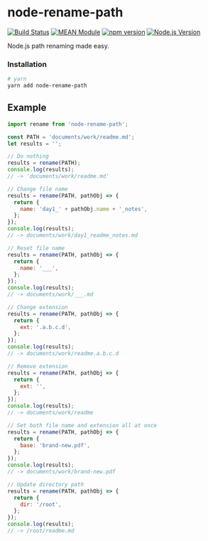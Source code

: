 # node-rename-path

[![Build Status](https://github.com/mgenware/node-rename-path/workflows/Build/badge.svg)](https://github.com/mgenware/node-rename-path/actions)
[![MEAN Module](https://img.shields.io/badge/MEAN%20Module-TypeScript-blue.svg)](https://github.com/mgenware/MEAN-Module)
[![npm version](https://badge.fury.io/js/node-rename-path.svg)](https://badge.fury.io/js/node-rename-path)
[![Node.js Version](http://img.shields.io/node/v/node-rename-path.svg)](https://nodejs.org/en/)

Node.js path renaming made easy.

### Installation

```sh
# yarn
yarn add node-rename-path
```

## Example

```js
import rename from 'node-rename-path';

const PATH = 'documents/work/readme.md';
let results = '';

// Do nothing
results = rename(PATH);
console.log(results);
// -> 'documents/work/readme.md'

// Change file name
results = rename(PATH, pathObj => {
  return {
    name: 'day1_' + pathObj.name + '_notes',
  };
});
console.log(results);
// -> documents/work/day1_readme_notes.md

// Reset file name
results = rename(PATH, pathObj => {
  return {
    name: '___',
  };
});
console.log(results);
// -> documents/work/___.md

// Change extension
results = rename(PATH, pathObj => {
  return {
    ext: '.a.b.c.d',
  };
});
console.log(results);
// -> documents/work/readme.a.b.c.d

// Remove extension
results = rename(PATH, pathObj => {
  return {
    ext: '',
  };
});
console.log(results);
// -> documents/work/readme

// Set both file name and extension all at once
results = rename(PATH, pathObj => {
  return {
    base: 'brand-new.pdf',
  };
});
console.log(results);
// -> documents/work/brand-new.pdf

// Update directory path
results = rename(PATH, pathObj => {
  return {
    dir: '/root',
  };
});
console.log(results);
// -> /root/readme.md
```
